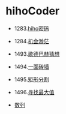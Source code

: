 # hihoCoder

- 1283.[hiho密码](1283.hiho密码.md)
- 1284.[机会渺茫](1284.机会渺茫.md)
- 1493.[歌德巴赫猜想](1493.歌德巴赫猜想.md)
- 1494.[一面砖墙](1494.一面砖墙.md)
- 1495.[矩形分割](1495.矩形分割.md)
- 1496.[寻找最大值](1496.寻找最大值.md)

- [数列](数列.md)